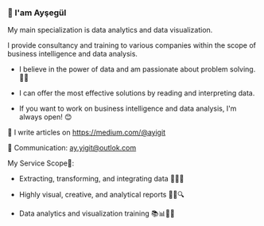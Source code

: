 ### 👋 I'am Ayşegül

My main specialization is data analytics and data visualization. 

I provide consultancy and training to various companies within the scope of business intelligence and data analysis.


* I believe in the power of data and am passionate about problem solving. 🧩💡

* I can offer the most effective solutions by reading and interpreting data.

* If you want to work on business intelligence and data analysis, I'm always open! 😊


📝 I write articles on https://medium.com/@ayigit

🤝 Communication: ay.yigit@outlok.com


My Service Scope🎯:

- Extracting, transforming, and integrating data 🤝🔄🔗

- Highly visual, creative, and analytical reports 🌟🎨🔍

- Data analytics and visualization training 📚📊👨‍🏫
